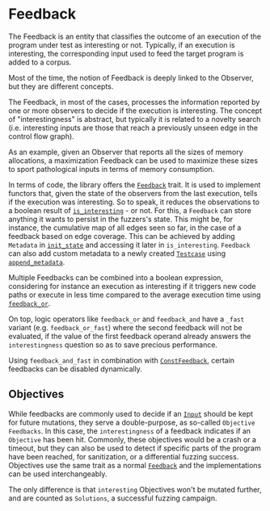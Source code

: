 # Feedback

The Feedback is an entity that classifies the outcome of an execution of the program under test as interesting or not.
Typically, if an execution is interesting, the corresponding input used to feed the target program is added to a corpus.

Most of the time, the notion of Feedback is deeply linked to the Observer, but they are different concepts.

The Feedback, in most of the cases, processes the information reported by one or more observers to decide if the execution is interesting.
The concept of "interestingness" is abstract, but typically it is related to a novelty search (i.e. interesting inputs are those that reach a previously unseen edge in the control flow graph).

As an example, given an Observer that reports all the sizes of memory allocations, a maximization Feedback can be used to maximize these sizes to sport pathological inputs in terms of memory consumption.

In terms of code, the library offers the [`Feedback`](https://docs.rs/libafl/latest/libafl/feedbacks/trait.Feedback.html) trait.
It is used to implement functors that, given the state of the observers from the last execution, tells if the execution was interesting.
So to speak, it reduces the observations to a boolean result of [`is_interesting`](https://docs.rs/libafl/latest/libafl/feedbacks/trait.Feedback.html#tymethod.is_interesting) - or not.
For this, a `Feedback` can store anything it wants to persist in the fuzzers's state.
This might be, for instance, the cumulative map of all edges seen so far, in the case of a feedback based on edge coverage.
This can be achieved by adding `Metadata` in [`init_state`](https://docs.rs/libafl/latest/libafl/feedbacks/trait.Feedback.html#method.init_state) and accessing it later in `is_interesting`.
`Feedback` can also add custom metadata to a newly created [`Testcase`](https://docs.rs/libafl/latest/libafl/corpus/testcase/struct.Testcase.html) using [`append_metadata`](https://docs.rs/libafl/latest/libafl/feedbacks/trait.Feedback.html#method.append_metadata).

Multiple Feedbacks can be combined into a boolean expression, considering for instance an execution as interesting if it triggers new code paths or execute in less time compared to the average execution time using [`feedback_or`](https://docs.rs/libafl/latest/libafl/macro.feedback_or.html).

On top, logic operators like `feedback_or` and `feedback_and` have a `_fast` variant (e.g. `feedback_or_fast`) where the second feedback will not be evaluated, if the value of the first feedback operand already answers the `interestingness` question so as to save precious performance.

Using `feedback_and_fast` in combination with [`ConstFeedback`](https://docs.rs/libafl/latest/libafl/feedbacks/enum.ConstFeedback.html#method.new), certain feedbacks can be disabled dynamically.

## Objectives

While feedbacks are commonly used to decide if an [`Input`](https://docs.rs/libafl/latest/libafl/inputs/trait.Input.html) should be kept for future mutations, they serve a double-purpose, as so-called `Objective Feedbacks`.
In this case, the `interestingness` of a feedback indicates if an `Objective` has been hit.
Commonly, these objectives would be a crash or a timeout, but they can also be used to detect if specific parts of the program have been reached, for sanitization, or a differential fuzzing success.
Objectives use the same trait as a normal [`Feedback`](https://docs.rs/libafl/latest/libafl/feedbacks/trait.Feedback.html) and the implementations can be used interchangeably.

The only difference is that `interesting` Objectives won't be mutated further, and are counted as `Solutions`, a successful fuzzing campaign.
